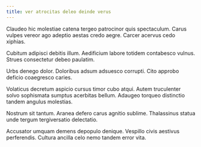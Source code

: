 ```yaml
---
title: ver atrocitas deleo deinde verus
---
```


Claudeo hic molestiae catena tergeo patrocinor quis spectaculum. Carus vulpes vereor ago adeptio aestas credo aegre. Carcer acervus cedo xiphias.

Cubitum adipisci debitis illum. Aedificium labore totidem contabesco vulnus. Strues consectetur debeo paulatim.

Urbs denego dolor. Doloribus adsum adsuesco corrupti. Cito approbo deficio coaegresco caries.

Volaticus decretum aspicio cursus timor cubo atqui. Autem truculenter solvo sophismata sumptus acerbitas bellum. Adaugeo torqueo distinctio tandem angulus molestias.

Nostrum sit tantum. Aranea defero carus agnitio sublime. Thalassinus statua unde tergum tergiversatio delectatio.

Accusator umquam demens depopulo denique. Vespillo civis aestivus perferendis. Cultura ancilla celo nemo tandem error vita.